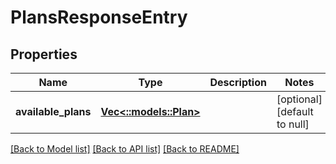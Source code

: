 # PlansResponseEntry

## Properties

| Name                | Type                               | Description | Notes                        |
| ------------------- | ---------------------------------- | ----------- | ---------------------------- |
| **available_plans** | [**Vec<::models::Plan>**](Plan.md) |             | [optional] [default to null] |

[[Back to Model list]](../README.md#documentation-for-models) [[Back to API list]](../README.md#documentation-for-api-endpoints) [[Back to README]](../README.md)
